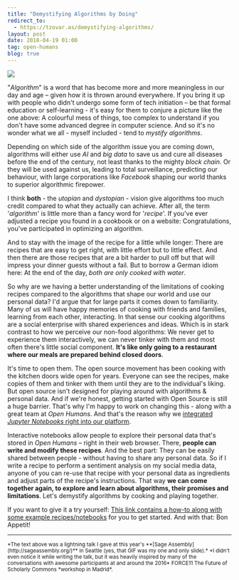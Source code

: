 ```yaml
---
title: "Demystifying Algorithms by Doing"
redirect_to:
  - https://tzovar.as/demystifying-algorithms/
layout: post
date: 2018-04-19 01:00
tag: open-humans
blog: true
---
```

![](/assets/images/sage-talk.gif)

"*Algorithm*" is a word that has become more and more meaningless in our day and age – given how it is thrown around everywhere. If you bring it up with people who didn't undergo some form of tech initiation – be that formal education or self-learning - it's easy for them to conjure a picture like the one above: A colourful mess of things, too complex to understand if you don't have some advanced degree in computer science. And so it's no wonder what we all - myself included - tend to *mystify algorithms*.

Depending on which side of the algorithm issue you are coming down, algorithms will either use *AI* and *big data* to save us and cure all diseases before the end of the century, not least thanks to the mighty *block chain*. Or they will be used against us, leading to total surveillance, predicting our behaviour, with large corporations like *Facebook* shaping our world thanks to superior algorithmic firepower.

I think **both** - the *utopian* and *dystopian* - vision give algorithms too much credit compared to what they actually can achieve. After all, the term '*algorithm*' is little more than a fancy word for '*recipe*'. If you've ever adjusted a recipe you found in a cookbook or on a website: Congratulations, you've participated in optimizing an algorithm.

And to stay with the image of the recipe for a little while longer: There are recipes that are easy to get right, with little effort but to little effect. And then there are those recipes that are a bit harder to pull off but that will impress your dinner guests without a fail. But to borrow a German idiom here: At the end of the day, *both are only cooked with water*.

So why are we having a better understanding of the limitations of cooking recipes compared to the algorithms that shape our world and use our personal data? I'd argue that for large parts it comes down to familiarity. Many of us will have happy memories of cooking with friends and families, learning from each other, interacting. In that sense our cooking algorithms are a social enterprise with shared experiences and ideas. Which is in stark contrast to how we perceive our non-food algorithms: We never get to experience them interactively, we can never tinker with them and most often there's little social component. **It's like only going to a restaurant where our meals are prepared behind closed doors**.

It's time to open them. The open source movement has been cooking with the kitchen doors wide open for years. Everyone can see the recipes, make copies of them and tinker with them until they are to the individual's liking. But open source isn't designed for playing around with algorithms & personal data. And if we're honest, getting started with Open Source is still a huge barrier. That's why I'm happy to work on changing this - along with a great team at *Open Humans*. And that's the reason why we [integrated *Jupyter Notebooks* right into our platform](http://openhumansfoundation.org/ohjh-example-notebooks).

Interactive notebooks allow people to explore their personal data that's stored in *Open Humans* – right in their web browser. There, **people can write and modify these recipes**. And the best part: They can be easily shared between people - without having to share any personal data. So if I write a recipe to perform a sentiment analysis on my social media data, anyone of you can re-use that recipe with your personal data as ingredients and adjust parts of the recipe's instructions. That way **we can come together again, to explore and learn about algorithms, their promises and limitations**. Let's demystify algorithms by cooking and playing together.

If you want to give it a try yourself: [This link contains a how-to along with some example recipes/notebooks](http://openhumansfoundation.org/ohjh-example-notebooks) for you to get started. And with that: Bon Appetit!

<hr>
<small>
*The text above was a lightning talk I gave at this year's **[Sage Assembly](http://sageassembly.org/)** in Seattle (yes, that GIF was my one and only slide).*
</small>

<small>
*I didn't even notice it while writing the talk, but it was heavily inspired by many of the conversations with awesome participants at and around the 2016* FORCE11 The Future of Scholarly Commons *workshop in Madrid*.
</small>
